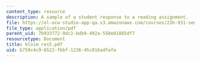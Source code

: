 ```yaml
---
content_type: resource
description: A sample of a student response to a reading assignment.
file: https://ol-ocw-studio-app-qa.s3.amazonaws.com/courses/21h-931-seminar-in-historical-methods-spring-2004/b759c4c96522fbbf123645c016adfafa_kloim_res5.pdf
file_type: application/pdf
parent_uid: 7b933772-9dc2-bdb9-492a-550e01885df7
resourcetype: Document
title: kloim_res5.pdf
uid: b759c4c9-6522-fbbf-1236-45c016adfafa
---
```

